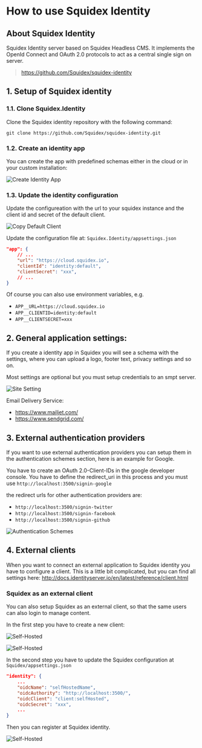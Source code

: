 # How to use Squidex Identity

## About Squidex Identity

Squidex Identity server based on Squidex Headless CMS. It implements the OpenId Connect and OAuth 2.0 protocols to act as a central single sign on server. 
> https://github.com/Squidex/squidex-identity

## 1. Setup of Squidex identity

### 1.1. Clone Squidex.Identity

Clone the Squidex identity repository with the following command:

    git clone https://github.com/Squidex/squidex-identity.git

### 1.2. Create an identity app

You can create the app with predefined schemas either in the cloud or in your custom installation:

![Create Identity App](../../images/identity/new-identity-app.png "Squidex")
    
### 1.3. Update the identity configuration

Update the configureation with the url to your squidex instance and the client id and secret of the default client.

![Copy Default Client](../../images/identity/default-client.png "Squidex")

Update the configuration file at: `Squidex.Identity/appsettings.json`

```json
"app": {
    // ...
    "url": "https://cloud.squidex.io",
    "clientId": "identity:default",
    "clientSecret": "xxx",
    // ...
}
```

Of course you can also use environment variables, e.g.

* `APP__URL=https://cloud.squidex.io`
* `APP__CLIENTID=identity:default`
* `APP__CLIENTSECRET=xxx`

## 2. General application settings:

If you create a identity app in Squidex you will see a schema with the settings, where you can upload a logo, footer text, privacy settings and so on. 

Most settings are optional but you must setup credentials to an smpt server. 

![Site Setting](../../images/identity/content-setting.png "Squidex")
    
Email Delivery Service: 
* https://www.mailjet.com/    
* https://www.sendgrid.com/

## 3. External authentication providers
If you want to use external authentication providers you can setup them in the authentication schemes section, here is an example for Google.

You have to create an OAuth 2.0-Client-IDs in the google developer console. You have to define the redirect_uri in this process and you must use 
`http://localhost:3500/signin-google`

the redirect urls for other authentication providers are:

 * `http://localhost:3500/signin-twitter`
 * `http://localhost:3500/signin-facebook`
 * `http://localhost:3500/signin-github`

![Authentication Schemes](../../images/identity/authentication-schemes.png "Squidex")

## 4. External clients
When you want to connect an external application to Squidex identity you have to configure a client. This is a little bit complicated, but you can find all settings here: http://docs.identityserver.io/en/latest/reference/client.html

### Squidex as an external client
    
You can also setup Squidex as an external client, so that the same users can also login to manage content.

In the first step you have to create a new client:

![Self-Hosted](../../images/identity/self-hosted-1.png "Squidex")

![Self-Hosted](../../images/identity/self-hosted-2.png "Squidex")

In the second step you have to update the Squidex configuration at `Squidex/appsettings.json`

```json
"identity": {
    ...
    "oidcName": "selfHostedName",
    "oidcAuthority": "http://localhost:3500/",
    "oidcClient": "client:selfHosted",
    "oidcSecret": "xxx",
    ...
}  
```  

Then you can register at Squidex identity.

![Self-Hosted](../../images/identity/self-hosted-register.png "Squidex")
